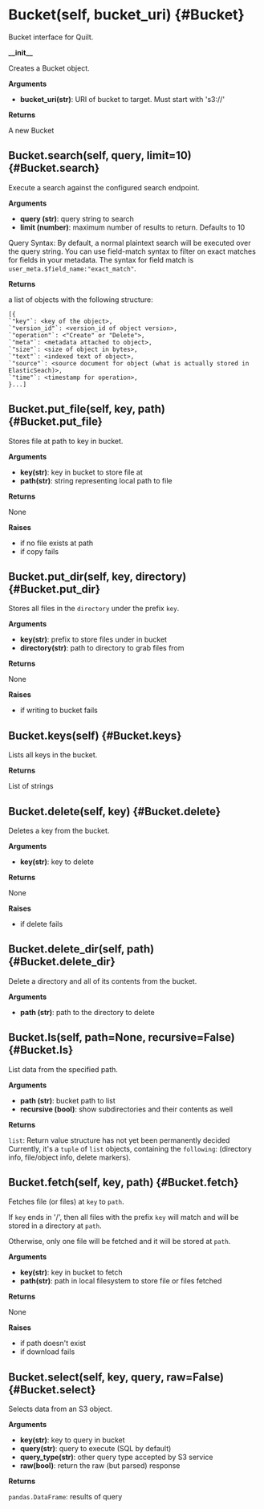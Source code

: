 
# Bucket(self, bucket\_uri)  {#Bucket}
Bucket interface for Quilt.

**\_\_init\_\_**

Creates a Bucket object.

__Arguments__

* __bucket_uri(str)__:  URI of bucket to target. Must start with 's3://'

__Returns__

A new Bucket

## Bucket.search(self, query, limit=10)  {#Bucket.search}

Execute a search against the configured search endpoint.

__Arguments__

* __query (str)__:  query string to search
* __limit (number)__:  maximum number of results to return. Defaults to 10

Query Syntax:
    By default, a normal plaintext search will be executed over the query string.
    You can use field-match syntax to filter on exact matches for fields in
        your metadata.
    The syntax for field match is `user_meta.$field_name:"exact_match"`.

__Returns__

a list of objects with the following structure:
```
[{
`"key"`: <key of the object>,
`"version_id"`: <version_id of object version>,
`"operation"`: <"Create" or "Delete">,
`"meta"`: <metadata attached to object>,
`"size"`: <size of object in bytes>,
`"text"`: <indexed text of object>,
`"source"`: <source document for object (what is actually stored in ElasticSeach)>,
`"time"`: <timestamp for operation>,
}...]
```


## Bucket.put\_file(self, key, path)  {#Bucket.put\_file}

Stores file at path to key in bucket.

__Arguments__

* __key(str)__:  key in bucket to store file at
* __path(str)__:  string representing local path to file

__Returns__

None

__Raises__

* if no file exists at path
* if copy fails


## Bucket.put\_dir(self, key, directory)  {#Bucket.put\_dir}

Stores all files in the `directory` under the prefix `key`.

__Arguments__

* __key(str)__:  prefix to store files under in bucket
* __directory(str)__:  path to directory to grab files from

__Returns__

None

__Raises__

* if writing to bucket fails


## Bucket.keys(self)  {#Bucket.keys}

Lists all keys in the bucket.

__Returns__

List of strings


## Bucket.delete(self, key)  {#Bucket.delete}

Deletes a key from the bucket.

__Arguments__

* __key(str)__:  key to delete

__Returns__

None

__Raises__

* if delete fails


## Bucket.delete\_dir(self, path)  {#Bucket.delete\_dir}
Delete a directory and all of its contents from the bucket.

__Arguments__

* __path (str)__:  path to the directory to delete


## Bucket.ls(self, path=None, recursive=False)  {#Bucket.ls}
List data from the specified path.

__Arguments__

* __path (str)__:  bucket path to list
* __recursive (bool)__:  show subdirectories and their contents as well

__Returns__

```list```: Return value structure has not yet been permanently decided
Currently, it's a ``tuple`` of ``list`` objects, containing the
`following`: (directory info, file/object info, delete markers).


## Bucket.fetch(self, key, path)  {#Bucket.fetch}

Fetches file (or files) at `key` to `path`.

If `key` ends in '/', then all files with the prefix `key` will match and
will be stored in a directory at `path`.

Otherwise, only one file will be fetched and it will be stored at `path`.

__Arguments__

* __key(str)__:  key in bucket to fetch
* __path(str)__:  path in local filesystem to store file or files fetched

__Returns__

None

__Raises__

* if path doesn't exist
* if download fails


## Bucket.select(self, key, query, raw=False)  {#Bucket.select}

Selects data from an S3 object.

__Arguments__

* __key(str)__:  key to query in bucket
* __query(str)__:  query to execute (SQL by default)
* __query_type(str)__:  other query type accepted by S3 service
* __raw(bool)__:  return the raw (but parsed) response

__Returns__

`pandas.DataFrame`: results of query

